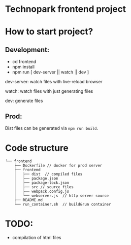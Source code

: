 # Technopark frontend project

# How to start project?

## Development:

* cd frontend
* npm install
* npm run [ dev-server || watch || dev ]

dev-server: watch files with live-reload browser

watch: watch files with just generating files

dev: generate files



## Prod: 

Dist files can be generated via ```npm run build```.

# Code structure

```
└── frontend
    ├── Dockerfile // docker for prod server
    ├── frontend
    │   ├── dist  // compiled files
    │   ├── package.json
    │   ├── package-lock.json
    │   ├── src // source files
    │   ├── webpack.config.js
    │   └── webserver.js  // http server source
    ├── README.md
    └── run_container.sh  // build&run container
```

# TODO:
 * compilation of html files